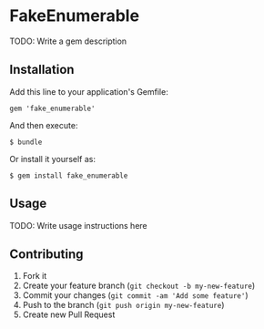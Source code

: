 # FakeEnumerable

TODO: Write a gem description

## Installation

Add this line to your application's Gemfile:

    gem 'fake_enumerable'

And then execute:

    $ bundle

Or install it yourself as:

    $ gem install fake_enumerable

## Usage

TODO: Write usage instructions here

## Contributing

1. Fork it
2. Create your feature branch (`git checkout -b my-new-feature`)
3. Commit your changes (`git commit -am 'Add some feature'`)
4. Push to the branch (`git push origin my-new-feature`)
5. Create new Pull Request
